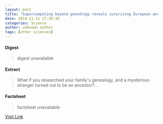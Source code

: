 ```yaml
---
layout: post
title: "Supercomputing beyond genealogy reveals surprising European ancestors"
date: 2014-11-11 17:34:38
categories: Science
author: unknown author
tags: [other sciences]
---
```



#### Digest
>digest unavailable

#### Extract
>What if you researched your family's genealogy, and a mysterious stranger turned out to be an ancestor?...

#### Factsheet
>factsheet unavailable

[Visit Link](http://phys.org/news334931668.html)


